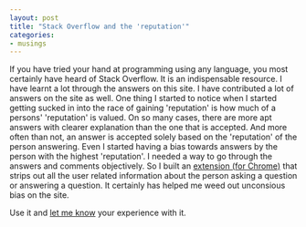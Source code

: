 ```yaml
---
layout: post
title: "Stack Overflow and the 'reputation'"
categories:
- musings
---
```


If you have tried your hand at programming using any language, you most certainly have heard of Stack Overflow. It is an indispensable resource. I have learnt a lot through the answers on this site. I have contributed a lot of answers on the site as well.  One thing I started to notice when I started getting sucked in into the race of gaining 'reputation' is how much of a persons' 'reputation' is valued. On so many cases, there are more apt answers with clearer explanation than the one that is accepted. And more often than not, an answer is accepted solely based on the 'reputation' of the person answering. Even I started having a bias towards answers by the person with the highest 'reputation'. I needed a way to go through the answers and comments objectively. So I built an [extension (for Chrome)](https://github.com/warunsl/SO-Anonymize) that strips out all the user related information about the person asking a question or answering a question. It certainly has helped me weed out unconsious bias on the site.

Use it and [let me know](https://twitter.com/warunsl) your experience with it.